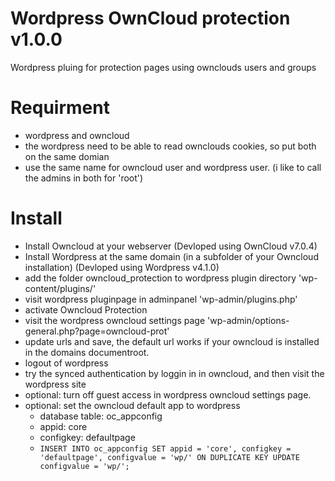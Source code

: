 # Wordpress OwnCloud protection v1.0.0
Wordpress pluing for protection pages using ownclouds users and groups

# Requirment
* wordpress and owncloud
* the wordpress need to be able to read ownclouds cookies, so put both on the same domian
* use the same name for owncloud user and wordpress user. (i like to call the admins in both for 'root')

# Install
* Install Owncloud at your webserver (Devloped using OwnCloud v7.0.4)
* Install Wordpress at the same domain (in a subfolder of your Owncloud installation) (Devloped using Wordpress v4.1.0)
* add the folder owncloud_protection to wordpress plugin directory 'wp-content/plugins/'
* visit wordpress pluginpage in adminpanel 'wp-admin/plugins.php'
* activate Owncloud Protection
* visit the wordpress owncloud settings page 'wp-admin/options-general.php?page=owncloud-prot'
* update urls and save, the default url works if your owncloud is installed in the domains documentroot.
* logout of wordpress
* try the synced authentication by loggin in in owncloud, and then visit the wordpress site
* optional: turn off guest access in wordpress owncloud settings page.
* optional: set the owncloud default app to wordpress
  * database table: oc_appconfig
  * appid: core
  * configkey: defaultpage
  * `INSERT INTO oc_appconfig SET appid = 'core', configkey = 'defaultpage', configvalue = 'wp/' ON DUPLICATE KEY UPDATE configvalue = 'wp/';`
